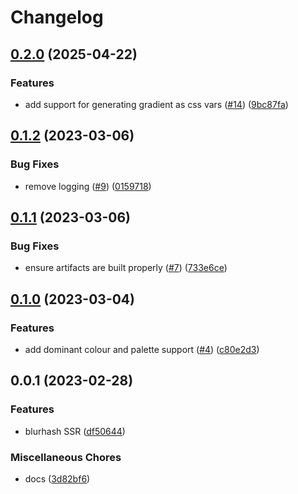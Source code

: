 # Changelog

## [0.2.0](https://github.com/ascorbic/unpic-placeholder/compare/v0.1.2...v0.2.0) (2025-04-22)


### Features

* add support for generating gradient as css vars ([#14](https://github.com/ascorbic/unpic-placeholder/issues/14)) ([9bc87fa](https://github.com/ascorbic/unpic-placeholder/commit/9bc87fa0ef05f964989fc67f218e996b0fe50896))

## [0.1.2](https://github.com/ascorbic/unpic-placeholder/compare/v0.1.1...v0.1.2) (2023-03-06)


### Bug Fixes

* remove logging ([#9](https://github.com/ascorbic/unpic-placeholder/issues/9)) ([0159718](https://github.com/ascorbic/unpic-placeholder/commit/0159718a9c6d145b76ab7bb8e27b233d44c87f22))

## [0.1.1](https://github.com/ascorbic/unpic-placeholder/compare/v0.1.0...v0.1.1) (2023-03-06)


### Bug Fixes

* ensure artifacts are built properly ([#7](https://github.com/ascorbic/unpic-placeholder/issues/7)) ([733e6ce](https://github.com/ascorbic/unpic-placeholder/commit/733e6ce8a7a06a04e7981fbc760a904901fddf18))

## [0.1.0](https://github.com/ascorbic/unpic-placeholder/compare/v0.0.1...v0.1.0) (2023-03-04)


### Features

* add dominant colour and palette support ([#4](https://github.com/ascorbic/unpic-placeholder/issues/4)) ([c80e2d3](https://github.com/ascorbic/unpic-placeholder/commit/c80e2d368bf54319f5292e42284e98cc24d31deb))

## 0.0.1 (2023-02-28)


### Features

* blurhash SSR ([df50644](https://github.com/ascorbic/unpic-placeholder/commit/df506441928b662343cc0961602472966df42edb))


### Miscellaneous Chores

* docs ([3d82bf6](https://github.com/ascorbic/unpic-placeholder/commit/3d82bf62d969978a467f7607e39ea67074a4228a))
